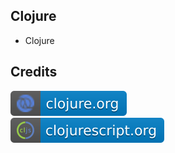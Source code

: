 Clojure
-------

- Clojure

Credits
-------
[![image](
Credits/clojure.org.svg)](https://clojure.org/)  
[![image](
Credits/clojurescript.org.svg)](https://clojurescript.org/)
